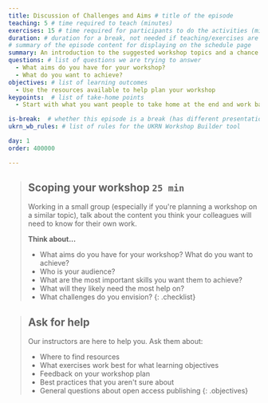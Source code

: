 ```yaml
---
title: Discussion of Challenges and Aims # title of the episode
teaching: 5 # time required to teach (minutes)
exercises: 15 # time required for participants to do the activities (minutes)
duration: # duration for a break, not needed if teaching/exercises are present (minutes)
# summary of the episode content for displaying on the schedule page
summary: An introduction to the suggested workshop topics and a chance to plan your workshop content.
questions: # list of questions we are trying to answer
  - What aims do you have for your workshop?
  - What do you want to achieve?
objectives: # list of learning outcomes
  - Use the resources available to help plan your workshop
keypoints:  # list of take-home points
  - Start with what you want people to take home at the end and work backwards from there!

is-break:  # whether this episode is a break (has different presentation)
ukrn_wb_rules: # list of rules for the UKRN Workshop Builder tool

day: 1
order: 400000

---
```


> ## Scoping your workshop `25 min`
> Working in a small group (especially if you're planning a workshop on a similar topic), talk about the content you think your colleagues will need to know for their own work.
>
> **Think about...**
> - What aims do you have for your workshop? What do you want to achieve?
> - Who is your audience?
> - What are the most important skills you want them to achieve?
> - What will they likely need the most help on?
> - What challenges do you envision?
{: .checklist}


> ## Ask for help
> Our instructors are here to help you. Ask them about:
> - Where to find resources
> - What exercises work best for what learning objectives
> - Feedback on your workshop plan
> - Best practices that you aren't sure about
> - General questions about open access publishing
{: .objectives}
